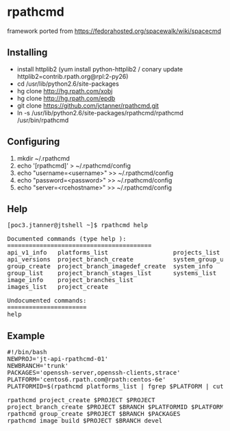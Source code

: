rpathcmd
========

framework ported from https://fedorahosted.org/spacewalk/wiki/spacecmd

## Installing
* install httplib2 (yum install python-httplib2 / conary update httplib2=contrib.rpath.org@rpl:2-py26)
* cd /usr/lib/python2.6/site-packages
* hg clone http://hg.rpath.com/xobj
* hg clone http://hg.rpath.com/epdb
* git clone https://github.com/jctanner/rpathcmd.git
* ln -s /usr/lib/python2.6/site-packages/rpathcmd/rpathcmd /usr/bin/rpathcmd

## Configuring

1. mkdir ~/.rpathcmd
1. echo '[rpathcmd]' > ~/.rpathcmd/config
1. echo "username=\<username\>" >> ~/.rpathcmd/config
1. echo "password=\<password\>" >> ~/.rpathcmd/config
1. echo "server=\<rcehostname\>" >> ~/.rpathcmd/config


## Help

<pre>
[poc3.jtanner@jtshell ~]$ rpathcmd help

Documented commands (type help <topic>):
========================================
api_v1_info   platforms_list                  projects_list      
api_versions  project_branch_create           system_group_update
group_create  project_branch_imagedef_create  system_info        
group_list    project_branch_stages_list      systems_list       
image_info    project_branches_list         
images_list   project_create                

Undocumented commands:
======================
help
</pre>

## Example
<pre>
#!/bin/bash
NEWPROJ='jt-api-rpathcmd-01'
NEWBRANCH='trunk'
PACKAGES='openssh-server,openssh-clients,strace'
PLATFORM='centos6.rpath.com@rpath:centos-6e'
PLATFORMID=$(rpathcmd platforms_list | fgrep $PLATFORM | cut -d\: -f1)

rpathcmd project_create $PROJECT $PROJECT
project_branch_create $PROJECT $BRANCH $PLATFORMID $PLATFORM
rpathcmd group_create $PROJECT $BRANCH $PACKAGES
rpathcmd image_build $PROJECT $BRANCH devel
</pre>

